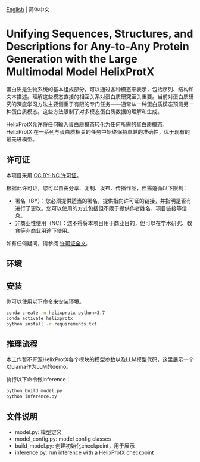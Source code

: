 [English](README.md) | 简体中文
# Unifying Sequences, Structures, and Descriptions for Any-to-Any Protein Generation with the Large Multimodal Model HelixProtX
<!-- 本仓库包含我们的[论文工作](https://arxiv.org/abs/2310.13913)代码实现。 -->

蛋白质是生物系统的基本组成部分，可以通过各种模态来表示，包括序列、结构和文本描述。理解这些模态直接的相互关系对蛋白质研究至关重要。当前对蛋白质研究的深度学习方法主要侧重于有限的专门任务——通常从一种蛋白质模态预测另一种蛋白质模态。这些方法限制了对多模态蛋白质数据的理解和生成。

HelixProtX允许将任何输入蛋白质模态转化为任何所需的蛋白质模态。
HelixProtX 在一系列与蛋白质相关的任务中始终保持卓越的准确性，优于现有的最先进模型。




## 许可证

本项目采用 [CC BY-NC 许可证](https://creativecommons.org/licenses/by-nc/4.0/)。

根据此许可证，您可以自由分享、复制、发布、传播作品，但需遵循以下限制：

- 署名（BY）：您必须提供适当的署名，提供指向许可证的链接，并指明是否有进行了更改。您可以使用的方式包括但不限于提供作者姓名、项目链接等信息。
- 非商业性使用（NC）：您不得将本项目用于商业目的，但可以在学术研究、教育等非商业用途下使用。

如有任何疑问，请参阅 [许可证全文](https://creativecommons.org/licenses/by-nc/4.0/legalcode)。

## 环境


## 安装
你可以使用以下命令来安装环境。
```bash
conda create -n helixprotx python=3.7
conda activate helixprotx
python install -r requirements.txt
```


## 推理流程
本工作暂不开源HelixProtX各个模块的模型参数以及LLM模型代码，这里展示一个以Llama作为LLM的demo。

执行以下命令做inference：
```bash
python build_model.py
python inference.py 
```

## 文件说明
- model.py: 模型定义
- model_config.py: model config classes
- build_model.py: 创建初始化checkpoint，用于展示
- inference.py: run inference with a HelixProtX checkpoint

